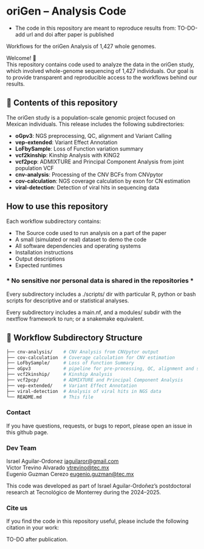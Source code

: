 # oriGen – Analysis Code

- The code in this repository are meant to reproduce results from: TO-DO-add url and doi after paper is published

Workflows for the oriGen Analysis of 1,427 whole genomes.  

Welcome! 👋  
This repository contains code used to analyze the data in the oriGen study, which involved whole-genome sequencing of 1,427 individuals. Our goal is to provide transparent and reproducible access to the workflows behind our results.

## 📄 Contents of this repository  

The oriGen study is a population-scale genomic project focused on Mexican individuals. This release includes the following subdirectories:  

- **oGpv3**: NGS preprocessing, QC, alignment and Variant Calling
- **vep-extended**: Variant Effect Annotation
- **LoFbySample**: Loss of Function variation summary
- **vcf2kinship**: Kinship Analysis with KING2
- **vcf2pcp**: ADMIXTURE and Principal Component Analysis from joint population VCF
- **cnv-analysis**: Processing of the CNV BCFs from CNVpytor
- **cov-calculation**: NGS coverage calculation by exon for CN estimation
- **viral-detection**: Detection of viral hits in sequencing data

## How to use this repository

Each workflow subdirectory contains:

* The Source code used to run analysis on a part of the paper
* A small (simulated or real) dataset to demo the code
* All software dependencies and operating systems  
* Installation instructions
* Output descriptions
* Expected runtimes

### * **No sensitive nor personal data is shared in the repositories** *

Every subdirectory includes a ./scripts/ dir with particular R, python or bash scripts for descriptive and or statistical analyses.

Every subdirectory includes a main.nf, and a modules/ subdir with the nextflow framework to run; or a snakemake equivalent.

## 📁 Workflow Subdirectory Structure

```bash
├── cnv-analysis/    # CNV Analysis from CNVpytor output
├── cov-calculation  # Coverage calculation for CNV estimation
├── LoFbySample/     # Loss of Function Summary
├── oGpv3            # pipeline for pre-processing, QC, alignment and short variant calling
├── vcf2kinship/     # Kinship Analysis
├── vcf2pcp/         # ADMIXTURE and Principal Component Analysis
├── vep-extended/    # Variant Effect Annotation
├── viral-detection  # Analysis of viral hits in NGS data
└── README.md        # This file
```

### Contact
If you have questions, requests, or bugs to report, please open an issue in this github page.  

### Dev Team
Israel Aguilar-Ordonez <iaguilaror@gmail.com>   
Victor Trevino Alvarado <vtrevino@tec.mx>   
Eugenio Guzman Cerezo <eugenio.guzman@tec.mx>   

This code was developed as part of Israel Aguilar-Ordoñez’s postdoctoral research at Tecnológico de Monterrey during the 2024–2025.

### Cite us

If you find the code in this repository useful, please include the following citation in your work:

TO-DO after publication.  
